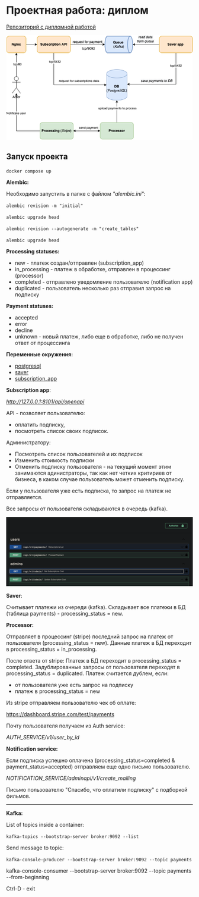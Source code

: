 # Проектная работа: диплом

[Репозиторий c дипломной работой](https://github.com/NataliaLaktyushkina/graduate_work)

![Схема](scheme/billing_scheme.drawio.png)

## Запуск проекта
`docker compose up`

**Alembic:**

Необходимо запустить в папке с файлом *"alembic.ini":*

`alembic revision -m "initial"`

`alembic upgrade head`

`alembic revision --autogenerate -m "create_tables"`

`alembic upgrade head`

**Processing statuses:**
- new - платеж создан/отправлен (subscription_app)
- in_processing - платеж в обработке, отправлен в процессинг (processor)
- completed -  отправлено уведомление пользователю (notification app)
- duplicated - пользователь несколько раз отправил запрос на подписку

**Payment statuses:**
- accepted
- error
- decline
- unknown - новый платеж, либо еще в обработке, либо не получен ответ от процессинга


**Переменные окружения:**
- [postgresql](docker/postgres/.env.example)
- [saver](saver/app/core/.env.example)
- [subscription_app](subscription_app/src/core/.env.example)

**Subscription app**:

*http://127.0.0.1:8101/api/openapi*

API - позволяет пользователю:
- оплатить подписку,
- посмотреть список своих подписок.

Администратору:
- Посмотреть список пользователей и их подписок
- Изменить стоимость подписки
- Отменить подписку пользователя - на текущий момент этим занимаются адинистраторы,
так как нет четких критириев от бизнеса, в каком случае пользователь может отменить подписку.

Если у пользователя уже есть подписка, то запрос на платеж не отправляется.

Все запросы от пользователя складываются в очередь (kafka).

![Endpoints](scheme/API.png)

**Saver**:

Считывает платежи из очереди (kafka).
Складывает все платежи в БД (таблица payments) - processing_status = new.

**Processor:**

Отправляет в процессинг (stripe) последний запрос на платеж от пользователя (processing_status = new).
Данные платеж в БД переходит в processing_status = in_processing.

После ответа от stripe:
Платеж в БД переходит в processing_status = completed.
Задублированные запросы от пользователя переходят в  processing_status = duplicated.
Платеж считается дублем, если:
 - от пользователя уже есть запрос на подписку
 - платеж в processing_status = new

Из stripe отправляем пользователю чек об оплате:

https://dashboard.stripe.com/test/payments

Почту пользователя получаем из Auth service:

*AUTH_SERVICE/v1/user_by_id*

**Notification service:**

Если подписка успешно оплачена (processing_status=completed & payment_status=accepted) отправляем еще одно письмо пользователю.

*NOTIFICATION_SERVICE/adminapi/v1/create_mailing*

Письмо пользователю "Спасибо, что оплатили подписку" с подборкой фильмов.

----
**Kafka:**

List of topics inside a container:

`kafka-topics --bootstrap-server broker:9092 --list`

Send message to topic:

`kafka-console-producer --bootstrap-server broker:9092 --topic payments`

kafka-console-consumer --bootstrap-server broker:9092 --topic payments --from-beginning

Ctrl-D - exit
